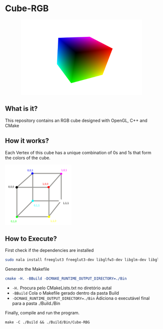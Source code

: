 # Cube-RGB

<div style="text-align: center;">
  <img style="text-align: center;" height="250px" src="./Images/Result.png" alt="Alt text">
</div>

## What is it?

This repository contains an RGB cube designed with OpenGL, C++ and CMake

## How it works?

Each Vertex of this cube has a unique combination of 0s and 1s that form the colors of the cube.

<img height="200px" src="./Images/Cores.png" alt="Cores">


## How to Execute?

First check if the dependencies are installed

```bash
sudo nala install freeglut3 freeglut3-dev libglfw3-dev libglm-dev libglew-dev libstb-dev libglm-doc
```

Generate the Makefile

```cmake
cmake -H. -BBuild -DCMAKE_RUNTIME_OUTPUT_DIRECTORY=./Bin
```

- `-H.` Procura pelo CMakeLists.txt no diretório autal
-  `-BBuild` Cola o Makefile gerado dentro da pasta Build
- `-DCMAKE_RUNTIME_OUTPUT_DIRECTORY=./Bin` Adiciona o executável final para a pasta ./Build./Bin

Finally, compile and run the program.

```make
make -C ./Build && ./Build/Bin/Cube-RBG
```